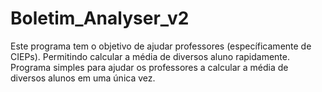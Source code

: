 # Boletim_Analyser_v2
Este programa tem o objetivo de ajudar professores (específicamente de CIEPs). Permitindo calcular a média de diversos aluno rapidamente.
Programa simples para ajudar os professores a calcular a média de diversos alunos em uma única vez.
